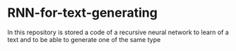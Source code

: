 # RNN-for-text-generating
In this repository is stored a code of a recursive neural network to learn of a text and to be able to generate one of the same type
